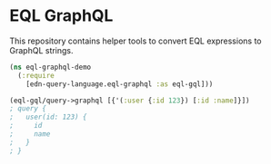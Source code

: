 # EQL GraphQL

This repository contains helper tools to convert EQL expressions to GraphQL strings.

```clojure
(ns eql-graphql-demo
  (:require
    [edn-query-language.eql-graphql :as eql-gql]))

(eql-gql/query->graphql [{'(:user {:id 123}) [:id :name]}])
; query {
;   user(id: 123) {
;     id
;     name
;   }
; }
```

